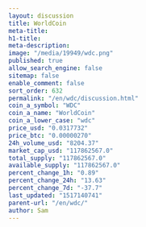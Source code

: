 ```yaml
---
layout: discussion
title: WorldCoin
meta-title: 
h1-title: 
meta-description: 
image: "/media/19949/wdc.png"
published: true
allow_search_engine: false
sitemap: false
enable_comment: false
sort_order: 632
permalink: "/en/wdc/discussion.html"
coin_a_symbol: "WDC"
coin_a_name: "WorldCoin"
coin_a_lower_case: "wdc"
price_usd: "0.0317732"
price_btc: "0.00000270"
24h_volume_usd: "8204.37"
market_cap_usd: "117862567.0"
total_supply: "117862567.0"
available_supply: "117862567.0"
percent_change_1h: "0.89"
percent_change_24h: "13.63"
percent_change_7d: "-37.7"
last_updated: "1517140741"
parent-url: "/en/wdc/"
author: Sam
---
```


